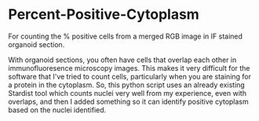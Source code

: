 # Percent-Positive-Cytoplasm
For counting the % positive cells from a merged RGB image in IF stained organoid section.

With organoid sections, you often have cells that overlap each other in immunofluoresence microscopy images. This makes it very difficult for the software that I've tried to count cells, particularly when you are staining for a protein in the cytoplasm. So, this python script uses an already existing Stardist tool which counts nuclei very well from my experience, even with overlaps, and then I added something so it can identify positive cytoplasm based on the nuclei identified.

